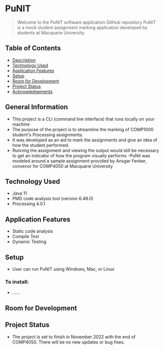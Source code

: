 # PuNIT
> Welcome to the PuNIT software application GitHub repository
> PuNIT is a mock student assignment marking application developed by students at Macquarie University

## Table of Contents
* [Description](#description)
* [Technology Used](#technology-used)
* [Application Features](#application-features)
* [Setup](#setup)
* [Room for Development](#room-for-development)
* [Project Status](#project-status)
* [Acknowledgements](#acknowledgments)

## General Information
- This project is a CLI (command line interface) that runs locally on your machine 
- The purpose of the project is to streamline the marking of COMP1000 student's Processing assignments.
- It was developed as an aid to mark the assignments and give an idea of how the student performed.
- Running the assignment and viewing the output would still be necessary to get an indicator of how the program visually performs
-PuNit was modeled around a sample assignment provided by Ansgar Fenker, convenor for COMP4050 at Macquarie University

## Technology Used
- Java 11
- PMD code analysis tool (version 6.49.0)
- Processing 4.0.1

## Application Features
- Static code analysis
- Compile Test
- Dynamic Testing

## Setup
- User can run PuNIT using Windows, Mac, or Linux

### To install:
- ......

## Room for Development

## Project Status
- The project is set to finish in November 2022 with the end of COMP4050. There will be no new updates or bug fixes.
